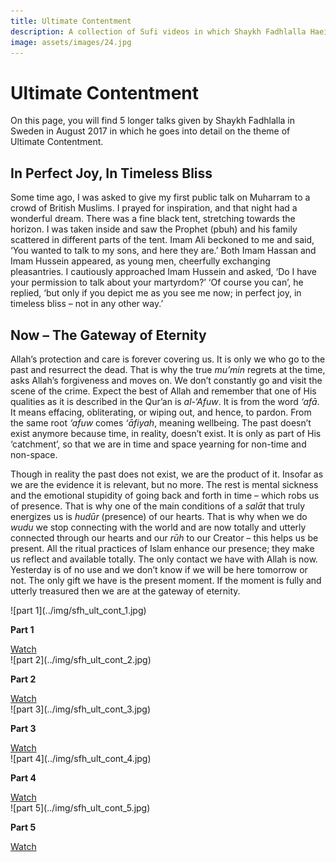 ```yaml
---
title: Ultimate Contentment
description: A collection of Sufi videos in which Shaykh Fadhlalla Haeir discusses the theme of ultimate contentment.
image: assets/images/24.jpg
---
```


# Ultimate Contentment

On this page, you will find 5 longer talks given by Shaykh Fadhlalla in Sweden in August 2017 in which he goes into detail on the theme of Ultimate Contentment. 

## In Perfect Joy, In Timeless Bliss

Some time ago, I was asked to give my first public talk on Muharram to a crowd of British Muslims. I prayed for inspiration, and that night had a wonderful dream. There was a fine black tent, stretching towards the horizon. I was taken inside and saw the Prophet (pbuh) and his family scattered in different parts of the tent. Imam Ali beckoned to me and said, ‘You wanted to talk to my sons, and here they are.’ Both Imam Hassan and Imam Hussein appeared, as young men, cheerfully exchanging pleasantries. I cautiously approached Imam Hussein and asked, ‘Do I have your permission to talk about your martyrdom?’ ‘Of course you can’, he replied, ‘but only if you depict me as you see me now; in perfect joy, in timeless bliss – not in any other way.’ 

## Now – The Gateway of Eternity  

Allah’s protection and care is forever covering us. It is only we who go to the past and resurrect the dead. That is why the true _mu’min_ regrets at the time, asks Allah’s forgiveness and moves on. We don’t constantly go and visit the scene of the crime. Expect the best of Allah and remember that one of His qualities as it is described in the Qur’an is _al-‘Afuw_. It is from the word _‘afā_. It means effacing, obliterating, or wiping out, and hence, to pardon. From the same root _‘afuw_ comes _‘āfiyah_, meaning wellbeing. The past doesn’t exist anymore because time, in reality, doesn’t exist. It is only as part of His ‘catchment’, so that we are in time and space yearning for non-time and non-space.      

Though in reality the past does not exist, we are the product of it. Insofar as we are the evidence it is relevant, but no more. The rest is mental sickness and the emotional stupidity of going back and forth in time – which robs us of presence. That is why one of the main conditions of a _salāt_ that truly energizes us is _hudūr_ (presence) of our hearts. That is why when we do _wudu_ we stop connecting with the world and are now totally and utterly connected through our hearts and our _rūh_ to our Creator – this helps us be present. All the ritual practices of Islam enhance our presence; they make us reflect and available totally. The only contact we have with Allah is now. Yesterday is of no use and we don’t know if we will be here tomorrow or not. The only gift we have is the present moment. If the moment is fully and utterly treasured then we are at the gateway of eternity.

<div markdown="1" class="card video sidebar center gemoji center-content">

<div markdown="2" class="video-image">
![part 1](../img/sfh_ult_cont_1.jpg)
</div>

**Part 1**

<div markdown="3" class="video-link">
<a target="_blank" href="https://www.youtube.com/watch?v=u_vHWNtBHO0">Watch</a>
</div>

</div>

<div markdown="1" class="card video sidebar center gemoji center-content">

<div markdown="2" class="video-image">
![part 2](../img/sfh_ult_cont_2.jpg)
</div>

**Part 2**

<div markdown="3" class="video-link">
<a target="_blank" href="https://www.youtube.com/watch?v=iPPWsS8ENiQ">Watch</a>
</div>

</div>

<div markdown="1" class="card video sidebar center gemoji center-content">

<div markdown="2" class="video-image">
![part 3](../img/sfh_ult_cont_3.jpg)
</div>

**Part 3**

<div markdown="3" class="video-link">
<a target="_blank" href="https://www.youtube.com/watch?v=KVw3r6guyig">Watch</a>
</div>

</div>

<div markdown="1" class="card video sidebar center gemoji center-content">

<div markdown="2" class="video-image">
![part 4](../img/sfh_ult_cont_4.jpg)
</div>

**Part 4**

<div markdown="3" class="video-link">
<a target="_blank" href="https://www.youtube.com/watch?v=2rUeiQoqceY">Watch</a>
</div>

</div>

<div markdown="1" class="card video sidebar center gemoji center-content">

<div markdown="2" class="video-image">
![part 5](../img/sfh_ult_cont_5.jpg)
</div>

**Part 5**

<div markdown="3" class="video-link">
<a target="_blank" href="https://www.youtube.com/watch?v=kq83rRwlW8E">Watch</a>
</div>

</div>